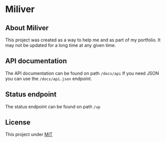 # Miliver

## About Miliver

This project was created as a way to help me and as part of my portfolio. It may not be updated for a long time at any
given time.

## API documentation

The API documentation can be found on path `/docs/api`
If you need JSON you can use the `/docs/api.json` endpoint.

## Status endpoint

The status endpoint can be found on path `/up`

## License

This project under [MIT](LICENSE)
